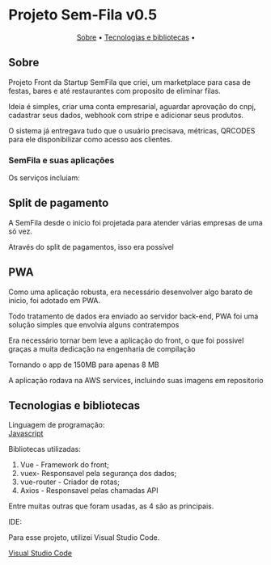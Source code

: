 
<h1>Projeto Sem-Fila v0.5</h1>

<p align = center> 
<a href = '#description'>Sobre</a> •
<a href = '#tecnologies'>Tecnologias e bibliotecas</a> •

</p>


<h2 id = 'description'> Sobre</h2>


Projeto Front da Startup SemFila que criei, um marketplace para casa de festas, bares e até restaurantes com proposito de eliminar filas.<br>

Ideia é simples, criar uma conta empresarial, aguardar aprovação do cnpj, cadastrar seus dados, webhook com stripe e adicionar seus produtos. <br>

O sistema já entregava tudo que o usuário precisava, métricas, QRCODES para ele disponibilizar como acesso aos clientes. <br>





<h3 > SemFila e suas aplicações </h3>

Os serviços incluiam:


<h2 id = 'description'> Split de pagamento</h2>

A SemFila desde o inicio foi projetada para atender várias empresas de uma só vez.<br>

Através do split de pagamentos, isso era possível<br>

<h2 id = 'description'> PWA</h2>

Como uma aplicação robusta, era necessário desenvolver algo barato de inicio, foi adotado em PWA.<br>

Todo tratamento de dados era enviado ao servidor back-end, PWA foi uma solução simples que envolvia alguns contratempos<br>

Era necessário tornar bem leve a aplicação do front, o que foi possivel graças a muita dedicação na engenharia de compilação<br>

Tornando o app de 150MB para apenas 8 MB<br>

A aplicação rodava na AWS services, incluindo suas imagens em repositorio<br>




<h2 id = 'tecnologies'> Tecnologias e bibliotecas </h2>
<p>Linguagem de programação:<br>
<a href='https://developer.mozilla.org/pt-BR/docs/Web/JavaScript'>Javascript</a> <br>

Bibliotecas utilizadas:<br> 

1. Vue - Framework do front; <br>
2.	vuex- Responsavel pela segurança dos dados; <br>
3.	vue-router - Criador de rotas; <br>
4.	Axios - Responsavel pelas chamadas API<br>

Entre muitas outras que foram usadas, as 4 são as principais.

 IDE:<br>

Para esse projeto, utilizei Visual Studio Code.<br>

<a href='https://code.visualstudio.com/'>Visual Studio Code</a>







